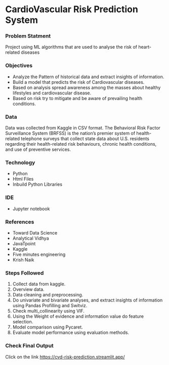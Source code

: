 # CardioVascular Risk Prediction System
### Problem Statment
Project using ML algorithms that are used to analyse the risk of heart-related diseases
### Objectives
+ Analyze the Pattern of historical data and extract insights of information.
+ Build a model that predicts the risk of Cardiovascular diseases.
+ Based on analysis spread awareness among the masses about healthy lifestyles and cardiovascular disease.
+ Based on risk try to mitigate and be aware of prevailing health conditions.
### Data
Data was collected from Kaggle in CSV format. The Behavioral Risk Factor Surveillance System (BRFSS) is the nation’s premier system of health-related telephone surveys that collect state data about U.S. residents regarding their health-related risk behaviours, chronic health conditions, and use of preventive services.
### Technology 
+ Python
+ Html Files
+ Inbuild Python Libraries
### IDE 
+ Jupyter notebook
### References
+ Toward Data Science
+ Analytical Vidhya
+ JavaTpoint
+ Kaggle
+ Five minutes engineering
+ Krish Naik
### Steps Followed
1) Collect data from kaggle.
2) Overview data.
3) Data cleaning and preprocessing.
4) Do univariate and bivariate analyses, and extract insights of information using Pandas Profilling and Switviz.
5) Check multi_collinearity using VIF.
6) Using the Weight of evidence and information value do feature selection.
7) Model comparison using Pycaret.
8) Evaluate model performance using evaluation methods.
### Check Final Output
Click on the link https://cvd-risk-prediction.streamlit.app/
